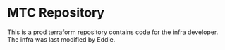 # MTC Repository
This is a prod terraform repository contains code for the infra developer.
The infra was last modified by Eddie.
